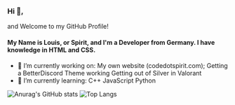 ### Hi 👋,

and Welcome to my GitHub Profile!

#### My Name is Louis, or Spirit, and I'm a Developer from Germany. I have knowledge in HTML and CSS.

- 🔭 I’m currently working on:
  My own website (codedotspirit.com);
  Getting a BetterDiscord Theme working
  Getting out of Silver in Valorant
- 🌱 I’m currently learning:
  C++
  JavaScript
  Python
  
![Anurag's GitHub stats](https://github-readme-stats.vercel.app/api?username=SpiritLetsPlays&show_icons=true&theme=synthwave)
![Top Langs](https://github-readme-stats.vercel.app/api/top-langs/?username=SpiritLetsPlays&layout=compact)
